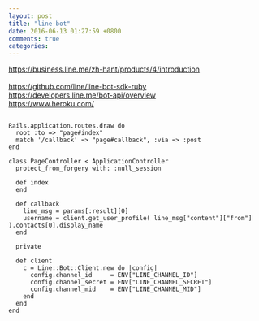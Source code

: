 ```yaml
---
layout: post
title: "line-bot"
date: 2016-06-13 01:27:59 +0800
comments: true
categories: 
---
```

https://business.line.me/zh-hant/products/4/introduction<br />	
https://github.com/line/line-bot-sdk-ruby<br />
https://developers.line.me/bot-api/overview<br />
https://www.heroku.com/<br />

<pre><code>
Rails.application.routes.draw do
  root :to => "page#index"
  match '/callback' => "page#callback", :via => :post
end

class PageController < ApplicationController
  protect_from_forgery with: :null_session

  def index
  end

  def callback
    line_msg = params[:result][0]
    username = client.get_user_profile( line_msg["content"]["from"] ).contacts[0].display_name
  end

  private

  def client
    c = Line::Bot::Client.new do |config|
      config.channel_id     = ENV["LINE_CHANNEL_ID"]
      config.channel_secret = ENV["LINE_CHANNEL_SECRET"]
      config.channel_mid    = ENV["LINE_CHANNEL_MID"]
    end
  end
end
</pre></code>
